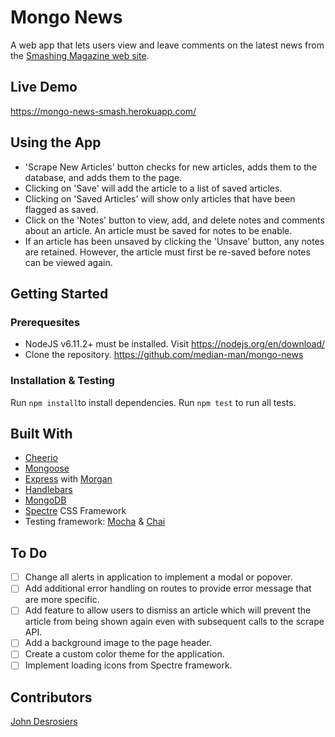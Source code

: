 # Mongo News
A web app that lets users view and leave comments on the latest news from the [Smashing Magazine web site](https://www.smashingmagazine.com/).

## Live Demo
https://mongo-news-smash.herokuapp.com/

## Using the App
* 'Scrape New Articles' button checks for new articles, adds them to the database, and adds them to the page.
* Clicking on 'Save' will add the article to a list of saved articles.
* Clicking on 'Saved Articles' will show only articles that have been flagged as saved.
* Click on the 'Notes' button to view, add, and delete notes and comments about an article. An article must be saved for notes to be enable.
* If an article has been unsaved by clicking the 'Unsave' button, any notes are retained. However, the article must first be re-saved before notes can be viewed again.

## Getting Started

### Prerequesites
* NodeJS v6.11.2+ must be installed. Visit https://nodejs.org/en/download/
* Clone the repository. https://github.com/median-man/mongo-news

### Installation & Testing
Run `npm install`to install dependencies.
Run `npm test` to run all tests.

## Built With
* [Cheerio](https://cheerio.js.org/)
* [Mongoose](http://mongoosejs.com/)
* [Express](http://expressjs.com/) with [Morgan](https://github.com/expressjs/morgan)
* [Handlebars](http://handlebarsjs.com/)
* [MongoDB](https://www.mongodb.com/)
* [Spectre](https://picturepan2.github.io/spectre/index.html) CSS Framework
* Testing framework: [Mocha](https://mochajs.org/) & [Chai](http://chaijs.com/)

## To Do
- [ ] Change all alerts in application to implement a modal or popover.
- [ ] Add additional error handling on routes to provide error message that are more specific.
- [ ] Add feature to allow users to dismiss an article which will prevent the article from being 
shown again even with subsequent calls to the scrape API.
- [ ] Add a background image to the page header.
- [ ] Create a custom color theme for the application.
- [ ] Implement loading icons from Spectre framework.

## Contributors
[John Desrosiers](https://github.com/median-man)